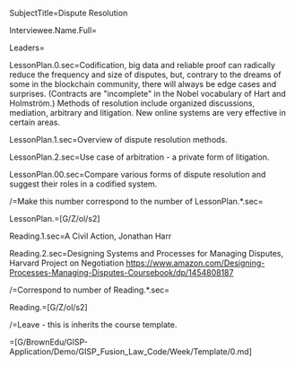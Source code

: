 SubjectTitle=Dispute Resolution

Interviewee.Name.Full=

Leaders=

LessonPlan.0.sec=Codification, big data and reliable proof can
radically reduce the frequency and size of disputes, but, contrary to
the dreams of some in the blockchain community, there will
always be edge cases and surprises.  (Contracts are "incomplete" in
the Nobel vocabulary of Hart and Holmström.)  Methods of resolution
include organized discussions, mediation, arbitrary and litigation.
New online systems are very effective in certain areas.

LessonPlan.1.sec=Overview of dispute resolution methods.

LessonPlan.2.sec=Use case of arbitration - a private form of
litigation.

LessonPlan.00.sec=Compare various forms of dispute resolution and
suggest their roles in a codified system.

/=Make this number correspond to the number of LessonPlan.*.sec=

LessonPlan.=[G/Z/ol/s2]

Reading.1.sec=A Civil Action, Jonathan Harr

Reading.2.sec=Designing Systems and Processes for Managing Disputes,
Harvard Project on Negotiation
https://www.amazon.com/Designing-Processes-Managing-Disputes-Coursebook/dp/1454808187

/=Correspond to number of Reading.*.sec=

Reading.=[G/Z/ol/s2]

/=Leave - this is inherits the course template.

=[G/BrownEdu/GISP-Application/Demo/GISP_Fusion_Law_Code/Week/Template/0.md]
